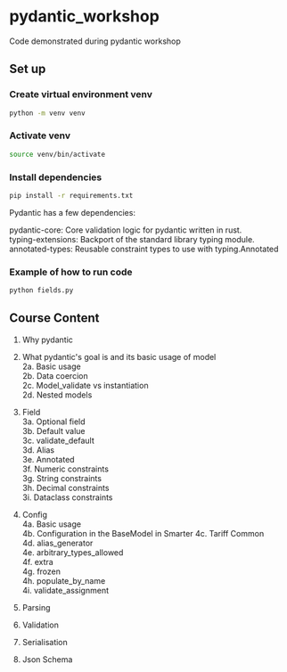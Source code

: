 # pydantic_workshop

Code demonstrated during pydantic workshop

## Set up

### Create virtual environment venv

```bash
python -m venv venv
```

### Activate venv

```bash
source venv/bin/activate
```

### Install dependencies

```bash
pip install -r requirements.txt
```

Pydantic has a few dependencies:

pydantic-core: Core validation logic for pydantic written in rust.  
typing-extensions: Backport of the standard library typing module.  
annotated-types: Reusable constraint types to use with typing.Annotated

### Example of how to run code

```bash
python fields.py
```

## Course Content

1. Why pydantic

2. What pydantic's goal is and its basic usage of model  
   2a. Basic usage  
   2b. Data coercion  
   2c. Model_validate vs instantiation  
   2d. Nested models

3. Field  
   3a. Optional field  
   3b. Default value  
   3c. validate_default  
   3d. Alias  
   3e. Annotated  
   3f. Numeric constraints  
   3g. String constraints  
   3h. Decimal constraints  
   3i. Dataclass constraints

4. Config  
   4a. Basic usage  
   4b. Configuration in the BaseModel in Smarter 4c. Tariff Common  
   4d. alias_generator  
   4e. arbitrary_types_allowed  
   4f. extra  
   4g. frozen  
   4h. populate_by_name  
   4i. validate_assignment

5. Parsing
6. Validation
7. Serialisation
8. Json Schema
